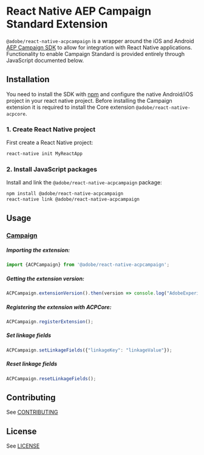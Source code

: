 
# React Native AEP Campaign Standard Extension

`@adobe/react-native-acpcampaign` is a wrapper around the iOS and Android [AEP Campaign SDK](https://aep-sdks.gitbook.io/docs/using-mobile-extensions/adobe-campaign-standard) to allow for integration with React Native applications. Functionality to enable Campaign Standard is provided entirely through JavaScript documented below.


## Installation

You need to install the SDK with [npm](https://www.npmjs.com/) and configure the native Android/iOS project in your react native project. Before installing the Campaign extension it is required to install the Core extension `@adobe/react-native-acpcore`.


### 1. Create React Native project

First create a React Native project:

```bash
react-native init MyReactApp
```

### 2. Install JavaScript packages

Install and link the `@adobe/react-native-acpcampaign` package:

```bash
npm install @adobe/react-native-acpcampaign
react-native link @adobe/react-native-acpcampaign
```

## Usage

### [Campaign](https://aep-sdks.gitbook.io/docs/using-mobile-extensions/adobe-campaign-standard)

##### Importing the extension:
```javascript
import {ACPCampaign} from '@adobe/react-native-acpcampaign';
```

##### Getting the extension version:

```javascript
ACPCampaign.extensionVersion().then(version => console.log("AdobeExperienceSDK: ACPCampaign version: " + version));
```

##### Registering the extension with ACPCore:

```javascript
ACPCampaign.registerExtension();
```

##### Set linkage fields

```javascript
ACPCampaign.setLinkageFields({"linkageKey": "linkageValue"});
```
##### Reset linkage fields

```javascript
ACPCampaign.resetLinkageFields();
```

## Contributing
See [CONTRIBUTING](CONTRIBUTING)

## License
See [LICENSE](LICENSE)
